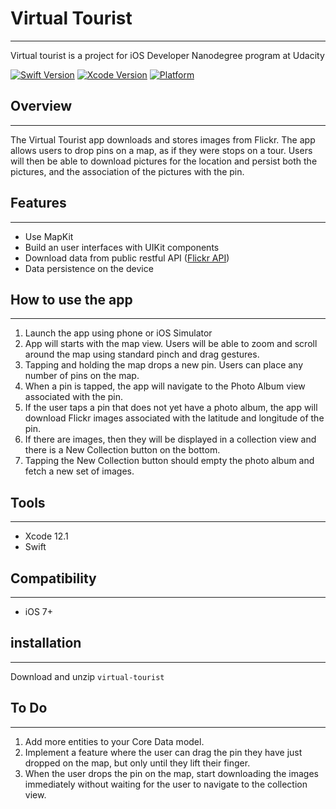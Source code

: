 # Virtual Tourist
--------------------
Virtual tourist is a project for iOS Developer Nanodegree program at Udacity

[![Swift Version](https://img.shields.io/badge/Swift-5.3-brightgreen)](https://swift.org) [![Xcode Version](https://img.shields.io/badge/Xcode-12.1-success.svg)](https://swift.org) [![Platform](https://img.shields.io/cocoapods/p/LFAlertController.svg?style=flat)](https://swift.org)

## Overview
------------
The Virtual Tourist app downloads and stores images from Flickr. The app allows users to drop pins on a map, as if they were stops on a tour. Users will then be able to download pictures for the location and persist both the pictures, and the association of the pictures with the pin.

## Features
--------
- Use MapKit
- Build an user interfaces with UIKit components
- Download data from public restful API ([Flickr API](https://www.flickr.com/services/api/))
- Data persistence on the device

## How to use the app
---
1. Launch the app using phone or iOS Simulator
2. App will starts with the map view. Users will be able to zoom and scroll around the map using standard pinch and drag gestures.
3. Tapping and holding the map drops a new pin. Users can place any number of pins on the map.
4. When a pin is tapped, the app will navigate to the Photo Album view associated with the pin.
5. If the user taps a pin that does not yet have a photo album, the app will download Flickr images associated with the latitude and longitude of the pin.
6. If there are images, then they will be displayed in a collection view and there is a New Collection button on the bottom.
6. Tapping the New Collection button should empty the photo album and fetch a new set of images.

## Tools
----
- Xcode 12.1
- Swift
 
## Compatibility
---
 - iOS 7+

## installation
---
Download and unzip ```virtual-tourist```

## To Do
---
1. Add more entities to your Core Data model.
2. Implement a feature where the user can drag the pin they have just dropped on the map, but only until they lift their finger.
3. When the user drops the pin on the map, start downloading the images immediately without waiting for the user to navigate to the collection view.



